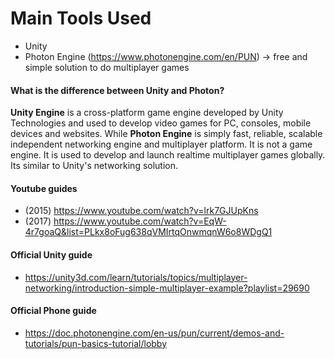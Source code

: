 # Main Tools Used
* Unity
* Photon Engine (https://www.photonengine.com/en/PUN) -> free and simple solution to do multiplayer games
#### What is the difference between Unity and Photon?
__Unity Engine__ is a cross-platform game engine developed by Unity Technologies and used to develop video games for PC, consoles, mobile devices and websites.
While __Photon Engine__ is simply fast, reliable, scalable independent networking engine and multiplayer platform. It is not a game engine. It is used to develop and launch realtime multiplayer games globally. Its similar to Unity's networking solution.
#### Youtube guides
* (2015) https://www.youtube.com/watch?v=lrk7GJUpKns
* (2017) https://www.youtube.com/watch?v=EqW-4r7goaQ&list=PLkx8oFug638qVMIrtqOnwmqnW6o8WDgQ1
#### Official Unity guide
* https://unity3d.com/learn/tutorials/topics/multiplayer-networking/introduction-simple-multiplayer-example?playlist=29690
#### Official Phone guide
* https://doc.photonengine.com/en-us/pun/current/demos-and-tutorials/pun-basics-tutorial/lobby
